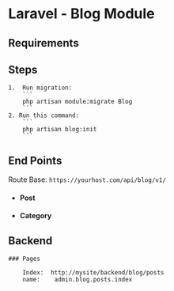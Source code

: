 # Laravel - Blog Module

## Requirements
   

## Steps

    1.  Run migration:
        ```
        php artisan module:migrate Blog
        ```
    2. Run this command: 
        ```
        php artisan blog:init
        ```

## End Points

Route Base: `https://yourhost.com/api/blog/v1/`

* #### Post

* #### Category   

## Backend

    ### Pages
    
        Index:  http://mysite/backend/blog/posts
        name:    admin.blog.posts.index



